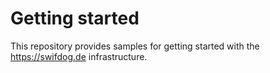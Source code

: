 # Getting started

This repository provides samples for getting started with the https://swifdog.de infrastructure.
